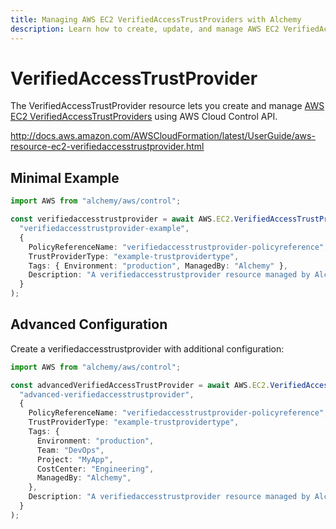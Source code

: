 ```yaml
---
title: Managing AWS EC2 VerifiedAccessTrustProviders with Alchemy
description: Learn how to create, update, and manage AWS EC2 VerifiedAccessTrustProviders using Alchemy Cloud Control.
---
```


# VerifiedAccessTrustProvider

The VerifiedAccessTrustProvider resource lets you create and manage [AWS EC2 VerifiedAccessTrustProviders](https://docs.aws.amazon.com/ec2/latest/userguide/) using AWS Cloud Control API.

http://docs.aws.amazon.com/AWSCloudFormation/latest/UserGuide/aws-resource-ec2-verifiedaccesstrustprovider.html

## Minimal Example

```ts
import AWS from "alchemy/aws/control";

const verifiedaccesstrustprovider = await AWS.EC2.VerifiedAccessTrustProvider(
  "verifiedaccesstrustprovider-example",
  {
    PolicyReferenceName: "verifiedaccesstrustprovider-policyreference",
    TrustProviderType: "example-trustprovidertype",
    Tags: { Environment: "production", ManagedBy: "Alchemy" },
    Description: "A verifiedaccesstrustprovider resource managed by Alchemy",
  }
);
```

## Advanced Configuration

Create a verifiedaccesstrustprovider with additional configuration:

```ts
import AWS from "alchemy/aws/control";

const advancedVerifiedAccessTrustProvider = await AWS.EC2.VerifiedAccessTrustProvider(
  "advanced-verifiedaccesstrustprovider",
  {
    PolicyReferenceName: "verifiedaccesstrustprovider-policyreference",
    TrustProviderType: "example-trustprovidertype",
    Tags: {
      Environment: "production",
      Team: "DevOps",
      Project: "MyApp",
      CostCenter: "Engineering",
      ManagedBy: "Alchemy",
    },
    Description: "A verifiedaccesstrustprovider resource managed by Alchemy",
  }
);
```

